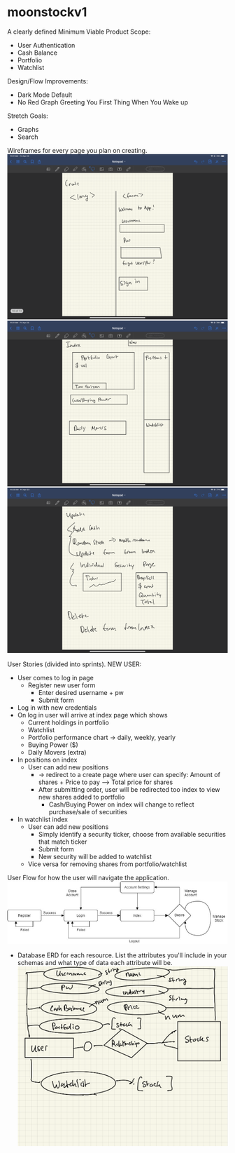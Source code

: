 # moonstockv1

A clearly defined Minimum Viable Product Scope:
  - User Authentication 
  - Cash Balance
  - Portfolio
  - Watchlist

Design/Flow Improvements:
  - Dark Mode Default
  - No Red Graph Greeting You First Thing When You Wake up

Stretch Goals:
  - Graphs
  - Search

Wireframes for every page you plan on creating.
  ![Login Wireframe](assets/login.png)
  ![Index Wireframe](assets/index.png)
  ![Update Wireframe](assets/update.png)

User Stories (divided into sprints).
  NEW USER: 
  - User comes to log in page 
    - Register new user form
      - Enter desired username + pw 
      - Submit form
  - Log in with new credentials 
  - On log in user will arrive at index page which shows 
    - Current holdings in portfolio
    - Watchlist
    - Portfolio performance chart -> daily, weekly, yearly 
    - Buying Power ($) 
    - Daily Movers (extra) 
  - In positions on index 
    - User can add new positions 
      - -> redirect to a create page where user can specify: Amount of shares + Price to pay —> Total price for shares 
      - After submitting order, user will be redirected too index to view new shares added to portfolio 
        - Cash/Buying Power on index will change to reflect purchase/sale of securities 
  - In watchlist index 
    - User can add new positions 
      - Simply identify a security ticker, choose from available securities that match ticker 
      - Submit form
      - New security will be added to watchlist 
    - Vice versa for removing shares from portfolio/watchlist

User Flow for how the user will navigate the application.
  ![User Flow](assets/flow.jpg)

- Database ERD for each resource. List the attributes you'll include in your schemas and what type of data each attribute will be.
  ![Database ERD](assets/ERD.png)


